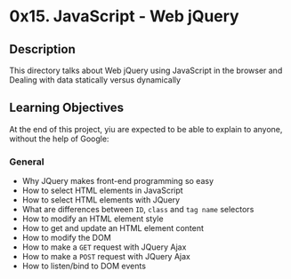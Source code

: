 # 0x15. JavaScript - Web jQuery

## Description

This directory talks about Web jQuery using JavaScript in the browser and Dealing with data statically versus dynamically

## Learning Objectives
At the end of this project, yiu are expected to be able to explain to anyone, without the help of Google:

### General
* Why JQuery makes front-end programming so easy
* How to select HTML elements in JavaScript
* How to select HTML elements with JQuery
* What are differences between ```ID```, ```class``` and ```tag name``` selectors
* How to modify an HTML element style
* How to get and update an HTML element content
* How to modify the DOM
* How to make a ```GET``` request with JQuery Ajax
* How to make a ```POST``` request with JQuery Ajax
* How to listen/bind to DOM events
